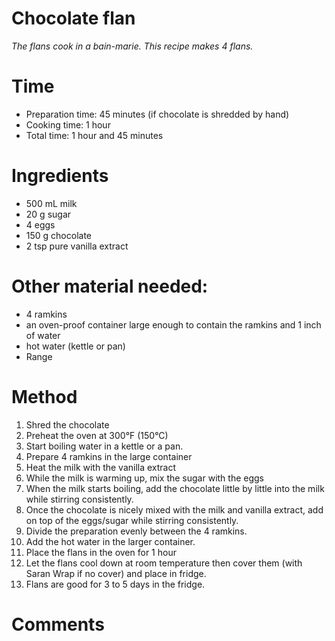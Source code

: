 Chocolate flan
=================
*The flans cook in a bain-marie.
This recipe makes 4 flans.*

# Time
- Preparation time: 45 minutes (if chocolate is shredded by hand)
- Cooking time: 1 hour
- Total time: 1 hour and 45 minutes

# Ingredients
- 500 mL milk
- 20 g sugar
- 4 eggs
- 150 g chocolate
- 2 tsp pure vanilla extract

# Other material needed:
- 4 ramkins
- an oven-proof container large enough to contain the ramkins and 1 inch of water
- hot water (kettle or pan)
- Range


# Method
1. Shred the chocolate
2. Preheat the oven at 300&deg;F (150&deg;C)
3. Start boiling water in a kettle or a pan.
4. Prepare 4 ramkins in the large container
5. Heat the milk with the vanilla extract
6. While the milk is warming up, mix the sugar with the eggs
7. When the milk starts boiling, add the chocolate little by little into the milk while stirring consistently.
8. Once the chocolate is nicely mixed with the milk and vanilla extract, add on top of the eggs/sugar while stirring consistently.
9. Divide the preparation evenly between the 4 ramkins.
10. Add the hot water in the larger container.
10. Place the flans in the oven for 1 hour
11. Let the flans cool down at room temperature then cover them (with Saran Wrap if no cover) and place in fridge.
12. Flans are good for 3 to 5 days in the fridge.

# Comments
